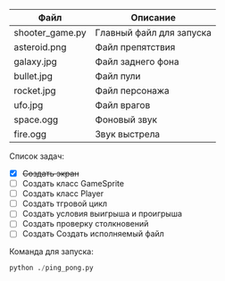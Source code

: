 | Файл | Описание | 
| ---- | ---- |
| shooter_game.py | Главный файл для запуска |
| asteroid.png | Файл препятствия |
| galaxy.jpg | Файл заднего фона |
| bullet.jpg | Файл пули |
| rocket.jpg | Файл персонажа |
| ufo.jpg | Файл врагов |
| space.ogg | Фоновый звук |
| fire.ogg | Звук выстрела |

Список задач:
- [x] ~~Создать экран~~
- [ ] Создать класс GameSprite
- [ ] Создать класс Player
- [ ] Создать тгровой цикл
- [ ] Создать условия выигрыша и проигрыша
- [ ] Создать проверку столкновений
- [ ] Создать Создать исполняемый файл

Команда для запуска:
```python
python ./ping_pong.py
```
